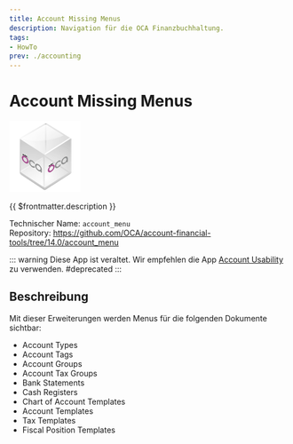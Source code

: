 ```yaml
---
title: Account Missing Menus
description: Navigation für die OCA Finanzbuchhaltung.
tags:
- HowTo
prev: ./accounting
---
```

# Account Missing Menus
![icon_oca_app](attachments/icon_oca_app.png)

{{ $frontmatter.description }}

Technischer Name: `account_menu`\
Repository: <https://github.com/OCA/account-financial-tools/tree/14.0/account_menu>

::: warning
Diese App ist veraltet. Wir empfehlen die App [Account Usability](Account%20Usability.md) zu verwenden.
#deprecated
:::

## Beschreibung

Mit dieser Erweiterungen werden Menus für die folgenden Dokumente sichtbar:

* Account Types
* Account Tags
* Account Groups
* Account Tax Groups
* Bank Statements
* Cash Registers
* Chart of Account Templates
* Account Templates
* Tax Templates
* Fiscal Position Templates